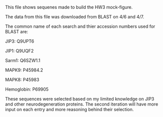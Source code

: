 This file shows sequenes made to build the HW3 mock-figure. 

The data from this file was downloaded from BLAST on 4/6 and 4/7. 

The common name of each search and thier accession numbers used for BLAST are:

JIP3: Q9UPT6

JIP1: Q9UQF2

Sarm1: Q6SZW1.1

MAPK9: P45984.2

MAPK8: P45983

Hemoglobin: P69905

These sequences were selected based on my limited knowledge on JIP3 and other neurodegeneration proteins. The second iteration will have more input on each entry and more reasoning behind their selection.  


